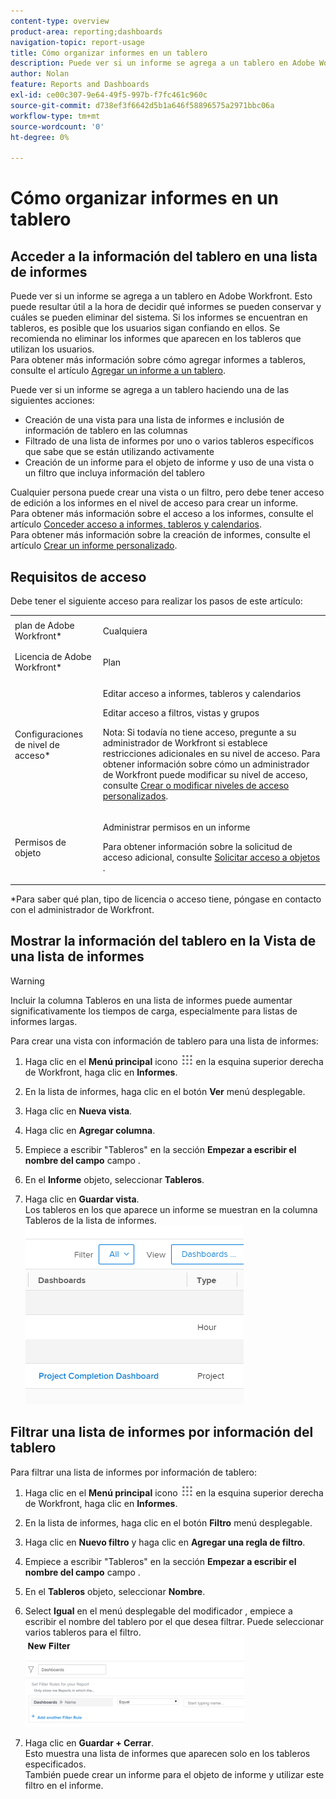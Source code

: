 ```yaml
---
content-type: overview
product-area: reporting;dashboards
navigation-topic: report-usage
title: Cómo organizar informes en un tablero
description: Puede ver si un informe se agrega a un tablero en Adobe Workfront. Esto puede resultar útil a la hora de decidir qué informes se pueden conservar y cuáles se pueden eliminar del sistema. Si los informes se encuentran en tableros, es posible que los usuarios sigan confiando en ellos. Se recomienda no eliminar los informes que aparecen en los tableros que utilizan los usuarios. Para obtener más información sobre cómo agregar informes a tableros, consulte el artículo Agregar un informe a un tablero .
author: Nolan
feature: Reports and Dashboards
exl-id: ce00c307-9e64-49f5-997b-f7fc461c960c
source-git-commit: d738ef3f6642d5b1a646f58896575a2971bbc06a
workflow-type: tm+mt
source-wordcount: '0'
ht-degree: 0%

---
```


# Cómo organizar informes en un tablero

## Acceder a la información del tablero en una lista de informes

Puede ver si un informe se agrega a un tablero en Adobe Workfront. Esto puede resultar útil a la hora de decidir qué informes se pueden conservar y cuáles se pueden eliminar del sistema. Si los informes se encuentran en tableros, es posible que los usuarios sigan confiando en ellos. Se recomienda no eliminar los informes que aparecen en los tableros que utilizan los usuarios.\
Para obtener más información sobre cómo agregar informes a tableros, consulte el artículo [Agregar un informe a un tablero](../../../reports-and-dashboards/dashboards/creating-and-managing-dashboards/add-report-dashboard.md).

Puede ver si un informe se agrega a un tablero haciendo una de las siguientes acciones:

* Creación de una vista para una lista de informes e inclusión de información de tablero en las columnas
* Filtrado de una lista de informes por uno o varios tableros específicos que sabe que se están utilizando activamente
* Creación de un informe para el objeto de informe y uso de una vista o un filtro que incluya información del tablero

Cualquier persona puede crear una vista o un filtro, pero debe tener acceso de edición a los informes en el nivel de acceso para crear un informe.\
Para obtener más información sobre el acceso a los informes, consulte el artículo [Conceder acceso a informes, tableros y calendarios](../../../administration-and-setup/add-users/configure-and-grant-access/grant-access-reports-dashboards-calendars.md).\
Para obtener más información sobre la creación de informes, consulte el artículo [Crear un informe personalizado](../../../reports-and-dashboards/reports/creating-and-managing-reports/create-custom-report.md).

## Requisitos de acceso

Debe tener el siguiente acceso para realizar los pasos de este artículo:

<table style="table-layout:auto"> 
 <col> 
 <col> 
 <tbody> 
  <tr> 
   <td role="rowheader">plan de Adobe Workfront*</td> 
   <td> <p>Cualquiera</p> </td> 
  </tr> 
  <tr> 
   <td role="rowheader">Licencia de Adobe Workfront*</td> 
   <td> <p>Plan </p> </td> 
  </tr> 
  <tr> 
   <td role="rowheader">Configuraciones de nivel de acceso*</td> 
   <td> <p>Editar acceso a informes, tableros y calendarios</p> <p>Editar acceso a filtros, vistas y grupos</p> <p>Nota: Si todavía no tiene acceso, pregunte a su administrador de Workfront si establece restricciones adicionales en su nivel de acceso. Para obtener información sobre cómo un administrador de Workfront puede modificar su nivel de acceso, consulte <a href="../../../administration-and-setup/add-users/configure-and-grant-access/create-modify-access-levels.md" class="MCXref xref">Crear o modificar niveles de acceso personalizados</a>.</p> </td> 
  </tr> 
  <tr> 
   <td role="rowheader">Permisos de objeto</td> 
   <td> <p>Administrar permisos en un informe</p> <p>Para obtener información sobre la solicitud de acceso adicional, consulte <a href="../../../workfront-basics/grant-and-request-access-to-objects/request-access.md" class="MCXref xref">Solicitar acceso a objetos </a>.</p> </td> 
  </tr> 
 </tbody> 
</table>

&#42;Para saber qué plan, tipo de licencia o acceso tiene, póngase en contacto con el administrador de Workfront.

## Mostrar la información del tablero en la Vista de una lista de informes

>[!WARNING]
>
>Incluir la columna Tableros en una lista de informes puede aumentar significativamente los tiempos de carga, especialmente para listas de informes largas.

Para crear una vista con información de tablero para una lista de informes:

1. Haga clic en el **Menú principal** icono ![](assets/main-menu-icon.png) en la esquina superior derecha de Workfront, haga clic en **Informes**.
1. En la lista de informes, haga clic en el botón **Ver** menú desplegable.
1. Haga clic en **Nueva vista**.
1. Haga clic en **Agregar columna**.
1. Empiece a escribir &quot;Tableros&quot; en la sección **Empezar a escribir el nombre del campo** campo .
1. En el **Informe** objeto, seleccionar **Tableros**.

1. Haga clic en **Guardar vista**.\
   Los tableros en los que aparece un informe se muestran en la columna Tableros de la lista de informes.\
   ![](assets/qs-dashboards-in-report-view.png)

## Filtrar una lista de informes por información del tablero

Para filtrar una lista de informes por información de tablero:

1. Haga clic en el **Menú principal** icono ![](assets/main-menu-icon.png) en la esquina superior derecha de Workfront, haga clic en **Informes**.

1. En la lista de informes, haga clic en el botón **Filtro** menú desplegable.
1. Haga clic en **Nuevo filtro** y haga clic en **Agregar una regla de filtro**.

1. Empiece a escribir &quot;Tableros&quot; en la sección **Empezar a escribir el nombre del campo** campo .

1. En el **Tableros** objeto, seleccionar **Nombre**.

1. Select **Igual** en el menú desplegable del modificador , empiece a escribir el nombre del tablero por el que desea filtrar. Puede seleccionar varios tableros para el filtro.\
   ![](assets/qs-dashboards-in-report-filters-350x143.png)

1. Haga clic en **Guardar + Cerrar**.\
   Esto muestra una lista de informes que aparecen solo en los tableros especificados.\
   También puede crear un informe para el objeto de informe y utilizar este filtro en el informe.

